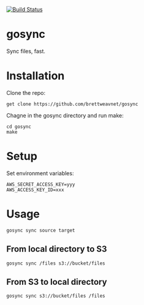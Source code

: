 [![Build Status](https://secure.travis-ci.org/brettweavnet/gosync.png)](http://travis-ci.org/brettweavnet/gosync)

# gosync

Sync files, fast.

# Installation

Clone the repo:

    get clone https://github.com/brettweavnet/gosync

Chagne in the gosync directory and run make:

    cd gosync
    make

# Setup

Set environment variables:

    AWS_SECRET_ACCESS_KEY=yyy
    AWS_ACCESS_KEY_ID=xxx

# Usage

    gosync sync source target

## From local directory to S3

    gosync sync /files s3://bucket/files

## From S3 to local directory

    gosync sync s3://bucket/files /files

